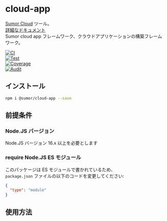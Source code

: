 # cloud-app

[Sumor Cloud](https://sumor.cloud) ツール。  
[詳細なドキュメント](https://sumor.cloud/cloud-app)  
Sumor cloud app フレームワーク、クラウドアプリケーションの構築フレームワーク。

[![CI](https://github.com/sumor-cloud/cloud-app/actions/workflows/ci.yml/badge.svg)](https://github.com/sumor-cloud/cloud-app/actions/workflows/ci.yml)  
[![Test](https://github.com/sumor-cloud/cloud-app/actions/workflows/ut.yml/badge.svg)](https://github.com/sumor-cloud/cloud-app/actions/workflows/ut.yml)  
[![Coverage](https://github.com/sumor-cloud/cloud-app/actions/workflows/coverage.yml/badge.svg)](https://github.com/sumor-cloud/cloud-app/actions/workflows/coverage.yml)  
[![Audit](https://github.com/sumor-cloud/cloud-app/actions/workflows/audit.yml/badge.svg)](https://github.com/sumor-cloud/cloud-app/actions/workflows/audit.yml)

## インストール

```bash
npm i @sumor/cloud-app --save
```

## 前提条件

### Node.JS バージョン

Node.JS バージョン 16.x 以上を必要とします

### require Node.JS ES モジュール

このパッケージは ES モジュールで書かれているため、  
`package.json` ファイルの以下のコードを変更してください:

```json
{
  "type": "module"
}
```

## 使用方法